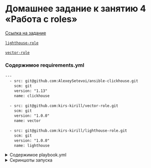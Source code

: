 # Домашнее задание к занятию 4 «Работа с roles»

[Ссылка на задание](https://github.com/netology-code/mnt-homeworks/tree/MNT-video/08-ansible-04-role)

[`lighthouse-role`](https://github.com/kirs-kirill/lighthouse-role)

[`vector-role`](https://github.com/kirs-kirill/vector-role)

### Содержимое requirements.yml

    ---
      - src: git@github.com:AlexeySetevoi/ansible-clickhouse.git
        scm: git
        version: "1.13"
        name: clickhouse 

      - src: git@github.com:kirs-kirill/vector-role.git
        scm: git
        version: "1.0.0"
        name: vector 

      - src: git@github.com:kirs-kirill/lighthouse-role.git
        scm: git
        version: "1.0.0"
        name: lighthouse 

<details>
<summary>Содержимое playbook.yml</summary>

    ---
    - name: clickhouse
      hosts: clickhouse
      become: true
      vars:
        clickhouse_listen_host_custom:
          - "{{ hostvars['clickhouse-1']['ansible_eth0']['ipv4']['address'] }}"
      roles:
        - clickhouse

    - name: Clickhouse_DB
      hosts: clickhouse
      tasks:
        - name: Clickhouse | Create db
          # Create db, clickhouse-service may start quickly, need retries and delays
          ansible.builtin.command: "clickhouse-client -q 'CREATE DATABASE IF NOT EXISTS logs;'"
          register: create_db
          retries: 5
          delay: 5
          failed_when: create_db.rc != 0 and create_db.rc != 82
          changed_when: create_db.rc == 0

        - name: Clickhouse | create table
          # Create table in DB
          ansible.builtin.command: "clickhouse-client -q 'CREATE TABLE IF NOT EXISTS  logs.access_logs (message String) ENGINE = MergeTree() ORDER BY tuple()'"
          register: create_table
          changed_when: create_table.rc == 0

    - name: Lighthouse
      hosts: lighthouse
      become: true
      roles: 
        - lighthouse

    - name: Install vector
      hosts: vector
      become: true
      vars:
        clickhouse_host: "{{ hostvars['clickhouse-1']['ansible_eth0']['ipv4']['address'] }}"
      roles:
        - vector

</details>

<details>
<summary>Скриншоты запуска</summary>

![ansible-playbook](./images/1.png)

![curl](./images/2.png)

</details>